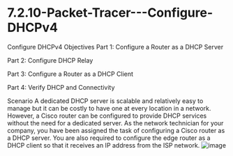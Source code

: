 # 7.2.10-Packet-Tracer---Configure-DHCPv4
 Configure DHCPv4
Objectives
Part 1: Configure a Router as a DHCP Server

Part 2: Configure DHCP Relay

Part 3: Configure a Router as a DHCP Client

Part 4: Verify DHCP and Connectivity

Scenario
A dedicated DHCP server is scalable and relatively easy to manage but it can be costly to have one at every location in a network. However, a Cisco router can be configured to provide DHCP services without the need for a dedicated server. As the network technician for your company, you have been assigned the task of configuring a Cisco router as a DHCP server. You are also required to configure the edge router as a DHCP client so that it receives an IP address from the ISP network.
![image](https://user-images.githubusercontent.com/128199477/226316395-8fa259f1-32f0-4bba-99a9-b92226ef1e69.png)
